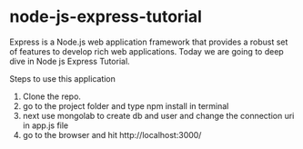 # node-js-express-tutorial

Express is a  Node.js web application framework that provides a robust set of features to develop rich web applications. Today we are going to deep dive in Node js Express Tutorial.

Steps to use this application

1) Clone the repo.
2) go to the project folder and type npm install in terminal
3) next use mongolab to create db and user and change the connection uri in app.js file
4) go to the browser and hit http://localhost:3000/
